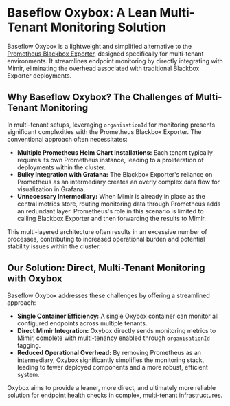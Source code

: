 # Baseflow Oxybox: A Lean Multi-Tenant Monitoring Solution

Baseflow Oxybox is a lightweight and simplified alternative to the [Prometheus
Blackbox Exporter](https://github.com/prometheus/blackbox_exporter), designed
specifically for multi-tenant environments. It streamlines endpoint monitoring
by directly integrating with Mimir, eliminating the overhead associated with
traditional Blackbox Exporter deployments.

## Why Baseflow Oxybox? The Challenges of Multi-Tenant Monitoring

In multi-tenant setups, leveraging `organisationId` for monitoring presents
significant complexities with the Prometheus Blackbox Exporter. The conventional
approach often necessitates:

* **Multiple Prometheus Helm Chart Installations:** Each tenant typically
  requires its own Prometheus instance, leading to a proliferation of
  deployments within the cluster.
* **Bulky Integration with Grafana:** The Blackbox Exporter's reliance on
  Prometheus as an intermediary creates an overly complex data flow for
  visualization in Grafana.
* **Unnecessary Intermediary:** When Mimir is already in place as the central
  metrics store, routing monitoring data through Prometheus adds an redundant
  layer. Prometheus's role in this scenario is limited to calling Blackbox
  Exporter and then forwarding the results to Mimir.

This multi-layered architecture often results in an excessive number of
processes, contributing to increased operational burden and potential stability
issues within the cluster.

## Our Solution: Direct, Multi-Tenant Monitoring with Oxybox

Baseflow Oxybox addresses these challenges by offering a streamlined approach:

* **Single Container Efficiency:** A single Oxybox container can monitor all
  configured endpoints across multiple tenants.
* **Direct Mimir Integration:** Oxybox directly sends monitoring metrics to
  Mimir, complete with multi-tenancy enabled through `organisationId` tagging.
* **Reduced Operational Overhead:** By removing Prometheus as an intermediary,
  Oxybox significantly simplifies the monitoring stack, leading to fewer
  deployed components and a more robust, efficient system.

Oxybox aims to provide a leaner, more direct, and ultimately more reliable
solution for endpoint health checks in complex, multi-tenant infrastructures.

